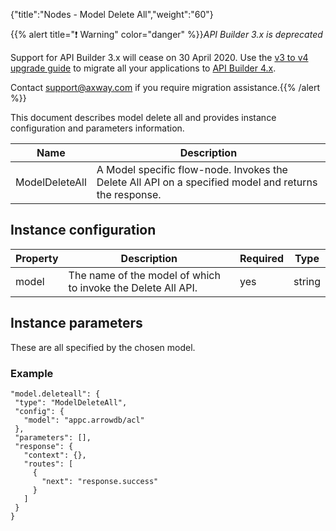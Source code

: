 {"title":"Nodes - Model Delete All","weight":"60"}

{{% alert title="❗️ Warning" color="danger" %}}*API Builder 3.x is deprecated*

Support for API Builder 3.x will cease on 30 April 2020. Use the [v3 to v4 upgrade guide](https://docs.axway.com/bundle/API_Builder_4x_allOS_en/page/api_builder_v3_to_v4_upgrade_guide.html) to migrate all your applications to [API Builder 4.x](https://docs.axway.com/bundle/API_Builder_4x_allOS_en/page/api_builder_getting_started_guide.html).

Contact [support@axway.com](mailto:support@axway.com) if you require migration assistance.{{% /alert %}}

This document describes model delete all and provides instance configuration and parameters information.

| Name | Description |
| --- | --- |
| ModelDeleteAll | A Model specific flow-node. Invokes the Delete All API on a specified model and returns the response. |

## Instance configuration

| Property | Description | Required | Type |
| --- | --- | --- | --- |
| model | The name of the model of which to invoke the Delete All API. | yes | string |

## Instance parameters

These are all specified by the chosen model.

### Example

```
"model.deleteall": {
 "type": "ModelDeleteAll",
 "config": {
   "model": "appc.arrowdb/acl"
 },
 "parameters": [],
 "response": {
   "context": {},
   "routes": [
     {
       "next": "response.success"
     }
   ]
 }
}
```
